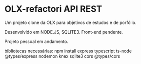 # OLX-refactori API REST
Um projeto clone da OLX para objetivos de estudos e de porfólio.

Desenvolvido em NODE.JS, SQLITE3. Front-end pendente.

Projeto pessoal em andamento.


bibliotecas necessárias:
  npm install express typescript ts-node @types/express nodemon knex sqlite3 cors @types/cors
  
  
